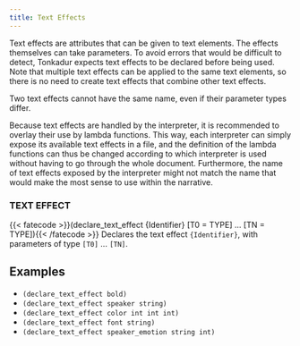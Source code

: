 ```yaml
---
title: Text Effects
---
```

Text effects are attributes that can be given to text elements. The
effects themselves can take parameters. To avoid errors that would be difficult
to detect, Tonkadur expects text effects to be declared before being used.
Note that multiple text effects can be applied to the same text elements,
so there is no need to create text effects that combine other text effects.

Two text effects cannot have the same name, even if their parameter types
differ.

Because text effects are handled by the interpreter, it is recommended to
overlay their use by lambda functions. This way, each interpreter can simply
expose its available text effects in a file, and the definition of the lambda
functions can thus be changed according to which interpreter is used without
having to go through the whole document. Furthermore, the name of text effects
exposed by the interpreter might not match the name that would make the most
sense to use within the narrative.

### TEXT EFFECT
{{< fatecode >}}(declare_text_effect {Identifier} [T0 = TYPE] ... [TN = TYPE]){{< /fatecode >}}
Declares the text effect `{Identifier}`, with parameters of type `[T0]` ...
`[TN]`.

## Examples
* `(declare_text_effect bold)`
* `(declare_text_effect speaker string)`
* `(declare_text_effect color int int int)`
* `(declare_text_effect font string)`
* `(declare_text_effect speaker_emotion string int)`
